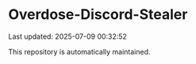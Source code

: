 # Overdose-Discord-Stealer

Last updated: 2025-07-09 00:32:52

This repository is automatically maintained.
